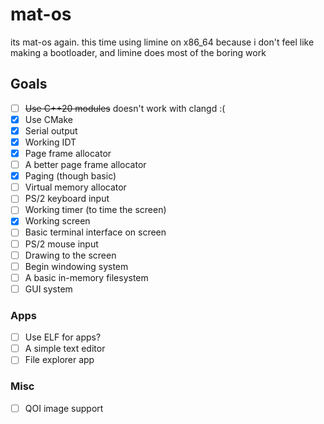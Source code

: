 # mat-os

its mat-os again. this time using limine on x86_64 because i don't feel like making a bootloader, and limine does most of the boring work

## Goals
- [ ] ~~Use C++20 modules~~ doesn't work with clangd :(
- [X] Use CMake
- [X] Serial output
- [X] Working IDT
- [X] Page frame allocator
- [ ] A better page frame allocator
- [X] Paging (though basic)
- [ ] Virtual memory allocator
- [ ] PS/2 keyboard input
- [ ] Working timer (to time the screen)
- [X] Working screen
- [ ] Basic terminal interface on screen
- [ ] PS/2 mouse input
- [ ] Drawing to the screen
- [ ] Begin windowing system
- [ ] A basic in-memory filesystem
- [ ] GUI system

### Apps
- [ ] Use ELF for apps?
- [ ] A simple text editor
- [ ] File explorer app

### Misc
- [ ] QOI image support